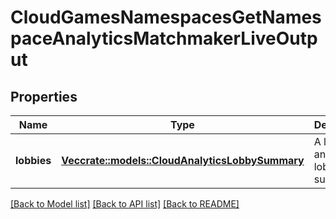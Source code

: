 # CloudGamesNamespacesGetNamespaceAnalyticsMatchmakerLiveOutput

## Properties

Name | Type | Description | Notes
------------ | ------------- | ------------- | -------------
**lobbies** | [**Vec<crate::models::CloudAnalyticsLobbySummary>**](CloudAnalyticsLobbySummary.md) | A list of analytics lobby summaries. | 

[[Back to Model list]](../README.md#documentation-for-models) [[Back to API list]](../README.md#documentation-for-api-endpoints) [[Back to README]](../README.md)


